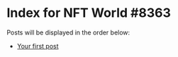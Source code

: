 # Index for NFT World #8363
Posts will be displayed in the order below:

- [Your first post](./001-first.md)

